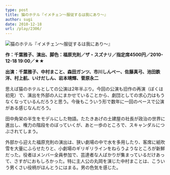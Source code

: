 ```yaml
---
type: post
title: 猫のホテル『イメチェン〜服従するは我にあり〜』
author: sugi
date: 2010-12-18
url: /play/2306/
---
```

<img src="/images/play/20101218.jpg" alt="猫のホテル『イメチェン〜服従するは我にあり〜』" class="alignleft" />

**作：千葉雅子、演出、脚色：福原充則／ザ・スズナリ／指定席4500円／2010-12-18 19:00／★★**

**出演：千葉雅子、中村まこと、森田ガンツ、市川しんぺー、佐藤真弓、池田鉄洋、村上航、いけだしん、岩本靖輝、菅原永二**

思えば猫のホテルとしての公演は2年半ぶり。今回の公演も旧作の再演（ぼくは初見）で、演出を外部の人にまかせていることから、劇団としての求心力はもうなくなっているんだろうと思う。今後もこういう形で数年に一回のペースで公演がある感じなんだろう。

田中角栄の半生をモデルにした物語。たたきあげの土建屋の社長が政治の世界に進出し、権力の階段をのぼっていくが、あと一歩のところで、スキャンダルにつぶされてしまう。

外部から迎えた福原充則の演出は、狭い劇場の中で水を多用したり、客席に紙吹雪を大量にふらせたりと、小劇場のギリギリラインをねらうようなところが新鮮だった。役者はメンバー全員参加で、芸達者な人ばかりが集まっているだけあって、さすがにおもしろかった。特に主人公の丸岡を演じた中村まことは、こういう男くさい役柄がほんとうにはまる。男の色気を感じた。
